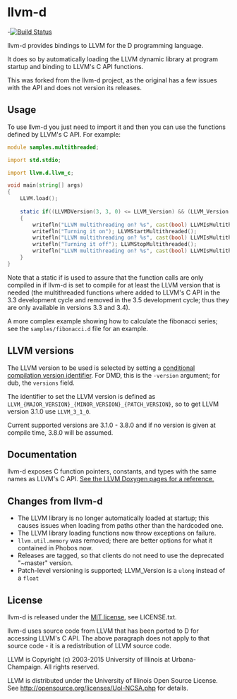 llvm-d
========

-[![Build Status](https://travis-ci.org/Calrama/llvm-d.svg?branch=master)](https://travis-ci.org/Calrama/llvm-d)

llvm-d provides bindings to LLVM for the D programming language.

It does so by automatically loading the LLVM dynamic library at program startup
and binding to LLVM's C API functions.

This was forked from the llvm-d project, as the original has a few issues with the API
and does not version its releases.

Usage
-----

To use llvm-d you just need to import it and then you can use
the functions defined by LLVM's C API. For example:

```d
module samples.multithreaded;

import std.stdio;

import llvm.d.llvm_c;

void main(string[] args)
{
	LLVM.load();
	
	static if((LLVMDVersion(3, 3, 0) <= LLVM_Version) && (LLVM_Version < LLVMDVersion(3, 5, 0)))
	{
		writefln("LLVM multithreading on? %s", cast(bool) LLVMIsMultithreaded());
		writefln("Turning it on"); LLVMStartMultithreaded();
		writefln("LLVM multithreading on? %s", cast(bool) LLVMIsMultithreaded());
		writefln("Turning it off"); LLVMStopMultithreaded();
		writefln("LLVM multithreading on? %s", cast(bool) LLVMIsMultithreaded());
	}
}

```

Note that a static if is used to assure that the function calls are only compiled
in if llvm-d is set to compile for at least the LLVM version that is needed
(the multithreaded functions where added to LLVM's C API in the 3.3 development
cycle and removed in the 3.5 development cycle; thus they are only available in versions 3.3 and 3.4).

A more complex example showing how to calculate the fibonacci series; see the `samples/fibonacci.d` file
for an example.

LLVM versions
-------------

The LLVM version to be used is selected by setting a [conditional compilation version identifier](https://dlang.org/spec/version.html).
For DMD, this is the `-version` argument; for dub, the `versions` field.

The identifier to set the LLVM version is defined as
`LLVM_{MAJOR_VERSION}_{MINOR_VERSION}_{PATCH_VERSION}`, so to get LLVM version 3.1.0
use `LLVM_3_1_0`.

Current supported versions are 3.1.0 - 3.8.0 and if no version is given
at compile time, 3.8.0 will be assumed.

Documentation
-------------

llvm-d exposes C function pointers, constants, and types with the same names as LLVM's C API.
[See the LLVM Doxygen pages for a reference.](http://llvm.org/doxygen/modules.html)

Changes from llvm-d
-------------------

* The LLVM library is no longer automatically loaded at startup; this causes issues when loading from paths other than the hardcoded one.
* The LLVM library loading functions now throw exceptions on failure.
* `llvm.util.memory` was removed; there are better options for what it contained in Phobos now.
* Releases are tagged, so that clients do not need to use the deprecated "~master" version.
* Patch-level versioning is supported; LLVM_Version is a `ulong` instead of a `float`

License
-------

llvm-d is released under the [MIT license](http://opensource.org/licenses/MIT), see LICENSE.txt.

llvm-d uses source code from LLVM that has been ported to D for accessing LLVM's C API. The above paragraph does not apply
to that source code - it is a redistribution of LLVM source code.

LLVM is Copyright (c) 2003-2015 University of Illinois at Urbana-Champaign.
All rights reserved.

LLVM is distributed under the University of Illinois Open Source
License. See http://opensource.org/licenses/UoI-NCSA.php for details.
